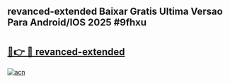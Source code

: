 ## revanced-extended Baixar Gratis Ultima Versao Para Android/IOS 2025 #9fhxu

# <h2><a href="https://ainizakaria.my?title=revanced-extended&ref=20M">🔗👉 🔴 revanced-extended</a></h2>

[![acn](https://github.com/user-attachments/assets/0f9c940e-d8b0-45ae-aac7-cd30a18b3e1c)](https://ainizakaria.my?title=revanced-extended&ref=20M)

